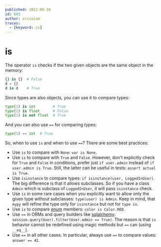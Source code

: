 ```yaml
---
published: 2022-08-16
id: 693
author: orsinium
traces:
  - [keyword: is]
---
```


# is

The operator `is` checks if the two given objects are the same object in the memory:

```python
{} is {}  # False
d = {}
d is d    # True
```

Since types are also objects, you can use it to compare types:

```python
type(1) is int        # True
type(1) is float      # False
type(1) is not float  # True
```

And you can also use `==` for comparing types:

```python
type(1) == int  # True
```

So, when to use `is` and when to use `==`? There are some best practices:

+ Use `is` to compare with `None`: `var is None`.
+ Use `is` to compare with `True` and `False`. However, don't explicitly check for `True` and `False` in conditions, prefer just `if user.admin` instead of `if user.admin is True`. Still, the latter can be useful in tests: `assert actual is True`.
+ Use `isinstance` to compare types: `if isinstance(user, LoggedInUser)`. The big difference is that it allows subclasses. So if you have a class `Admin` which is subclass of `LoggedInUser`, it will pass `isinstance` check.
+ Use `is` in some rare cases when you explicitly want to allow only the given type without subclasses: `type(user) is Admin`. Keep in mind, that `mypy` will refine the type only for `isinstance` but not for `type is`.
+ Use `is` to compare [enum](https://docs.python.org/3/library/enum.html) members: `color is Color.RED`.
+ Use `==` in ORMs and query builders like [sqlalchemy](https://www.sqlalchemy.org/): `session.query(User).filter(User.admin == True)`. The reason is that `is` behavior cannot be redefined using magic methods but `==` can (using `__eq__`).
+ Use `==` in all other cases. In particular, always use `==` to compare values: `answer == 42`.
